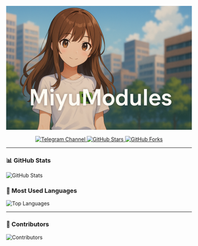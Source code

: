 [![Banner](https://raw.githubusercontent.com/d4s4n/miyumodules/refs/heads/main/assets/banner.png)](https://github.com/d4s4n/miyumodules)

<p align="center">
  <a href="https://t.me/miyumodules">
    <img src="https://img.shields.io/badge/Telegram-Join%20Channel-blue?logo=telegram" alt="Telegram Channel" />
  </a>
  <a href="https://github.com/d4s4n/miyumodules/stargazers">
    <img src="https://img.shields.io/github/stars/d4s4n/miyumodules?style=social" alt="GitHub Stars" />
  </a>
  <a href="https://github.com/d4s4n/miyumodules/fork">
    <img src="https://img.shields.io/github/forks/d4s4n/miyumodules?style=social" alt="GitHub Forks" />
  </a>
</p>

---

### 📊 GitHub Stats

![GitHub Stats](https://github-readme-stats.vercel.app/api?username=d4s4n&show_icons=true&theme=github_dark&hide_border=true)

### 🧠 Most Used Languages

![Top Languages](https://github-readme-stats.vercel.app/api/top-langs/?username=d4s4n&layout=compact&theme=github_dark&hide_border=true)

---

### 👥 Contributors

![Contributors](https://contrib.rocks/image?repo=d4s4n/miyumodules)
